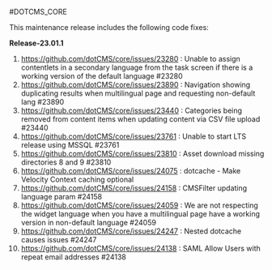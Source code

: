 #DOTCMS_CORE

This maintenance release includes the following code fixes:

**Release-23.01.1**

1. https://github.com/dotCMS/core/issues/23280 : Unable to assign contentlets in a secondary language from the task screen if there is a working version of the default language #23280
2. https://github.com/dotCMS/core/issues/23890 : Navigation showing duplicating results when multilingual page and requesting non-default lang #23890
3. https://github.com/dotCMS/core/issues/23440 : Categories being removed from content items when updating content via CSV file upload #23440
4. https://github.com/dotCMS/core/issues/23761 : Unable to start LTS release using MSSQL #23761
5. https://github.com/dotCMS/core/issues/23810 : Asset download missing directories 8 and 9 #23810
6. https://github.com/dotCMS/core/issues/24075 : dotcache - Make Velocity Context caching optional
7. https://github.com/dotCMS/core/issues/24158 : CMSFilter updating language param #24158
8. https://github.com/dotCMS/core/issues/24059 : We are not respecting the widget language when you have a multilingual page have a working version in non-default language #24059
9. https://github.com/dotCMS/core/issues/24247 : Nested dotcache causes issues #24247
10. https://github.com/dotCMS/core/issues/24138 : SAML Allow Users with repeat email addresses #24138
